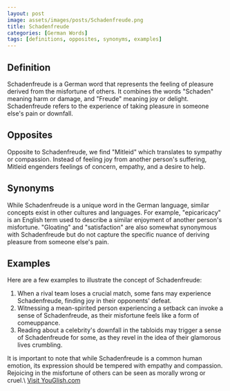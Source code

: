 ```yaml
---
layout: post
image: assets/images/posts/Schadenfreude.png
title: Schadenfreude
categories: [German Words]
tags: [definitions, opposites, synonyms, examples]
---
```


## Definition
Schadenfreude is a German word that represents the feeling of pleasure derived from the misfortune of others. It combines the words "Schaden" meaning harm or damage, and "Freude" meaning joy or delight. Schadenfreude refers to the experience of taking pleasure in someone else's pain or downfall.

## Opposites
Opposite to Schadenfreude, we find "Mitleid" which translates to sympathy or compassion. Instead of feeling joy from another person's suffering, Mitleid engenders feelings of concern, empathy, and a desire to help.

## Synonyms
While Schadenfreude is a unique word in the German language, similar concepts exist in other cultures and languages. For example, "epicaricacy" is an English term used to describe a similar enjoyment of another person's misfortune. "Gloating" and "satisfaction" are also somewhat synonymous with Schadenfreude but do not capture the specific nuance of deriving pleasure from someone else's pain.

## Examples
Here are a few examples to illustrate the concept of Schadenfreude:

1. When a rival team loses a crucial match, some fans may experience Schadenfreude, finding joy in their opponents' defeat.
2. Witnessing a mean-spirited person experiencing a setback can invoke a sense of Schadenfreude, as their misfortune feels like a form of comeuppance.
3. Reading about a celebrity's downfall in the tabloids may trigger a sense of Schadenfreude for some, as they revel in the idea of their glamorous lives crumbling.

It is important to note that while Schadenfreude is a common human emotion, its expression should be tempered with empathy and compassion. Rejoicing in the misfortune of others can be seen as morally wrong or cruel.\ <a id="yg-widget-0" class="youglish-widget" data-query="Schadenfreude" data-lang="german" data-components="8412" data-auto-start="0" data-bkg-color="theme_light" data-title="How%20to%20pronounce%20Schadenfreude%20in%20German"  rel="nofollow" href="https://youglish.com">Visit YouGlish.com</a><script async src="https://youglish.com/public/emb/widget.js" charset="utf-8"></script>
